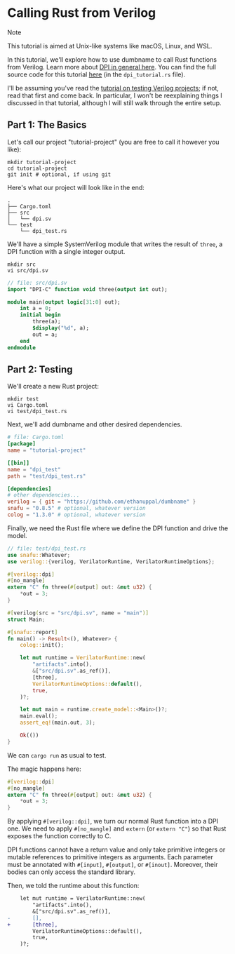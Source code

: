 # Calling Rust from Verilog

> [!NOTE]
> This tutorial is aimed at Unix-like systems like macOS, Linux, and WSL.

In this tutorial, we'll explore how to use dumbname to call Rust functions from
Verilog. Learn more about [DPI in general here](https://verilator.org/guide/latest/connecting.html#direct-programming-interface-dpi).
You can find the full source code for this tutorial [here](../examples/verilog-project/) (in the `dpi_tutorial.rs` file).

I'll be assuming you've read the [tutorial on testing Verilog projects](./testing_verilog.md); if not, read that first and come back.
In particular, I won't be reexplaining things I discussed in that tutorial, although I will still walk through the entire setup.

## Part 1: The Basics

Let's call our project "tutorial-project" (you are free to call it however you
like):
```shell
mkdir tutorial-project
cd tutorial-project
git init # optional, if using git
```

Here's what our project will look like in the end:

```
.
├── Cargo.toml
├── src
│   └── dpi.sv
└── test
    └── dpi_test.rs
```

We'll have a simple SystemVerilog module that writes the result of `three`, a
DPI function with a single integer output.
```shell
mkdir src
vi src/dpi.sv
```

```systemverilog
// file: src/dpi.sv
import "DPI-C" function void three(output int out);

module main(output logic[31:0] out);
    int a = 0;
    initial begin
        three(a);
        $display("%d", a);
        out = a;
    end
endmodule
```

## Part 2: Testing

We'll create a new Rust project:
```shell
mkdir test
vi Cargo.toml
vi test/dpi_test.rs
```

Next, we'll add dumbname and other desired dependencies.
```toml
# file: Cargo.toml
[package]
name = "tutorial-project"

[[bin]]
name = "dpi_test"
path = "test/dpi_test.rs"

[dependencies]
# other dependencies...
verilog = { git = "https://github.com/ethanuppal/dumbname" }
snafu = "0.8.5" # optional, whatever version
colog = "1.3.0" # optional, whatever version
```

Finally, we need the Rust file where we define the DPI function and drive the
model.

```rust
// file: test/dpi_test.rs
use snafu::Whatever;
use verilog::{verilog, VerilatorRuntime, VerilatorRuntimeOptions};

#[verilog::dpi]
#[no_mangle]
extern "C" fn three(#[output] out: &mut u32) {
    *out = 3;
}

#[verilog(src = "src/dpi.sv", name = "main")]
struct Main;

#[snafu::report]
fn main() -> Result<(), Whatever> {
    colog::init();

    let mut runtime = VerilatorRuntime::new(
        "artifacts".into(),
        &["src/dpi.sv".as_ref()],
        [three],
        VerilatorRuntimeOptions::default(),
        true,
    )?;

    let mut main = runtime.create_model::<Main>()?;
    main.eval();
    assert_eq!(main.out, 3);

    Ok(())
}
```

We can `cargo run` as usual to test.

The magic happens here:

```rust
#[verilog::dpi]
#[no_mangle]
extern "C" fn three(#[output] out: &mut u32) {
    *out = 3;
}
```
By applying `#[verilog::dpi]`, we turn our normal Rust function into a DPI one.
We need to apply `#[no_mangle]` and `extern` (or `extern "C"`) so that Rust
exposes the function correctly to C. 

DPI functions cannot have a return value and only take primitive integers or mutable references to primitive integers as
arguments. Each parameter must be annotated with `#[input]`, `#[output]`, or
`#[inout]`. Moreover, their bodies can only access the standard library.

Then, we told the runtime about this function:
```diff
    let mut runtime = VerilatorRuntime::new(
        "artifacts".into(),
        &["src/dpi.sv".as_ref()],
-       [],
+       [three],
        VerilatorRuntimeOptions::default(),
        true,
    )?;

```
